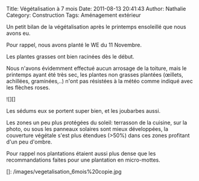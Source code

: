 Title: Végétalisation à 7 mois
Date: 2011-08-13 20:41:43
Author: Nathalie
Category: Construction
Tags: Aménagement extérieur

Un petit bilan de la végétalisation après le printemps ensoleillé que
nous avons eu.

Pour rappel, nous avons planté le WE du 11 Novembre.

Les plantes grasses ont bien racinées dès le début.

Nous n'avons évidemment effectué aucun arrosage de la toiture, mais le
printemps ayant été très sec, les plantes non grasses plantées (œillets,
achillées, graminées,..) n'ont pas résistées à la météo comme indiqué avec
les flèches roses.

![][]

Les sédums eux se portent super bien, et les joubarbes aussi.

Les zones un peu plus protégées du soleil: terrasson de la cuisine, sur
la photo, ou sous les panneaux solaires sont mieux développées, la
couverture végétale s'est plus étendues (\>50%) dans ces zones profitant
d'un peu d'ombre.

Pour rappel nos plantations étaient aussi plus dense que les
recommandations faites pour une plantation en micro-mottes.

  []: /images/vegetalisation_6mois%20copie.jpg
